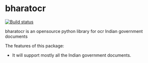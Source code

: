 # bharatocr
[![Build status](https://github.com/essentiasoftserv/bharatocr/actions/workflows/main.yml/badge.svg)](https://github.com/essentiasoftserv/bharatocr/actions/workflows/main.yml)

bharatocr is an opensource python library for ocr Indian government documents 

The features of this package:
- It will support mostly all the Indian government documents.  
